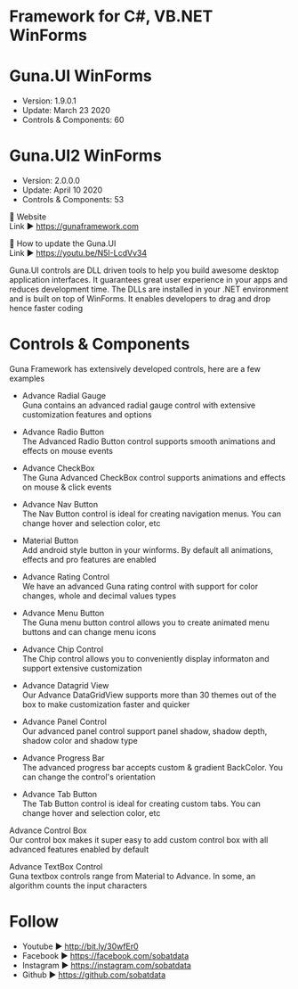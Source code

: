 # Framework for C#, VB.NET WinForms 

# Guna.UI WinForms
* Version: 1.9.0.1
* Update: March 23 2020
* Controls & Components: 60

# Guna.UI2 WinForms
* Version: 2.0.0.0
* Update: April 10 2020
* Controls & Components: 53

📌 Website <br>
Link ►  https://gunaframework.com

📌 How to update the Guna.UI <br>
Link ►  https://youtu.be/N5I-LcdVv34

Guna.UI controls are DLL driven tools to help you build awesome desktop application interfaces. It guarantees great user experience in your apps and reduces development time. The DLLs are installed in your .NET environment and is built on top of WinForms. It enables developers to drag and drop hence faster coding

# Controls & Components <br>
Guna Framework has extensively developed controls, here are a few examples

* Advance Radial Gauge <br>
Guna contains an advanced radial gauge control with extensive customization features and options

* Advance Radio Button <br>
The Advanced Radio Button control supports smooth animations and effects on mouse events

* Advance CheckBox <br>
The Guna Advanced CheckBox control supports animations and effects on mouse & click events

* Advance Nav Button <br>
The Nav Button control is ideal for creating navigation menus. You can change hover and selection color, etc

* Material Button <br>
Add android style button in your winforms. By default all animations, effects and pro features are enabled

* Advance Rating Control <br>
We have an advanced Guna rating control with support for color changes, whole and decimal values types

* Advance Menu Button <br>
The Guna menu button control allows you to create animated menu buttons and can change menu icons

* Advance Chip Control <br>
The Chip control allows you to conveniently display informaton and support extensive customization

* Advance Datagrid View <br>
Our Advance DataGridView supports more than 30 themes out of the box to make customization faster and quicker

* Advance Panel Control <br>
Our advanced panel control support panel shadow, shadow depth, shadow color and shadow type

* Advance Progress Bar <br>
The advanced progress bar accepts custom & gradient BackColor. You can change the control's orientation

* Advance Tab Button <br>
The Tab Button control is ideal for creating custom tabs. You can change hover and selection color, etc

Advance Control Box <br>
Our control box makes it super easy to add custom control box with all advanced features enabled by default

Advance TextBox Control <br>
Guna textbox controls range from Material to Advance. In some, an algorithm counts the input characters

# Follow
* Youtube ► http://bit.ly/30wfEr0
* Facebook ► https://facebook.com/sobatdata
* Instagram ► https://instagram.com/sobatdata
* Github ► https://github.com/sobatdata
